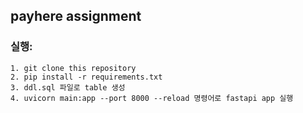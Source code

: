 ## payhere assignment
### 실행: 
```
1. git clone this repository
2. pip install -r requirements.txt
3. ddl.sql 파일로 table 생성
4. uvicorn main:app --port 8000 --reload 명령어로 fastapi app 실행
```

